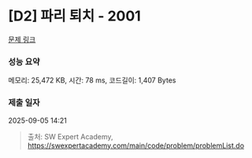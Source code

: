 # [D2] 파리 퇴치 - 2001 

[문제 링크](https://swexpertacademy.com/main/code/problem/problemDetail.do?contestProbId=AV5PzOCKAigDFAUq) 

### 성능 요약

메모리: 25,472 KB, 시간: 78 ms, 코드길이: 1,407 Bytes

### 제출 일자

2025-09-05 14:21



> 출처: SW Expert Academy, https://swexpertacademy.com/main/code/problem/problemList.do